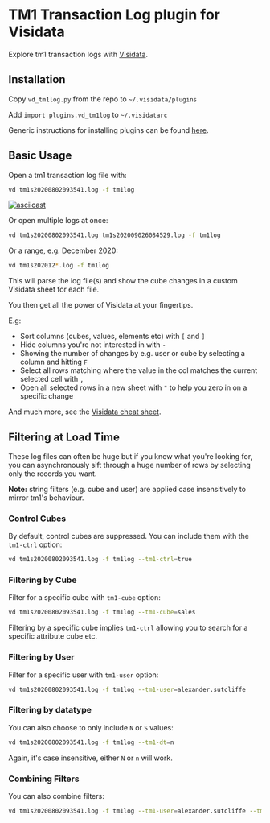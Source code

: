 # TM1 Transaction Log plugin for Visidata

Explore tm1 transaction logs with [Visidata](https://visidata.org).

## Installation

Copy `vd_tm1log.py` from the repo to `~/.visidata/plugins`

Add `import plugins.vd_tm1log` to `~/.visidatarc`

Generic instructions for installing plugins can be found [here](https://www.visidata.org/docs/plugins/).

## Basic Usage

Open a tm1 transaction log file with:

```sh
vd tm1s20200802093541.log -f tm1log
```

[![asciicast](https://asciinema.org/a/548128.svg)](https://asciinema.org/a/548128)

Or open multiple logs at once:

```sh
vd tm1s20200802093541.log tm1s202009026084529.log -f tm1log
```

Or a range, e.g. December 2020:

```sh
vd tm1s202012*.log -f tm1log
```

This will parse the log file(s) and show the cube changes in a custom Visidata sheet for each file.

You then get all the power of Visidata at your fingertips.

E.g:

* Sort columns (cubes, values, elements etc) with `[` and `]`
* Hide columns you're not interested in with `-`
* Showing the number of changes by e.g. user or cube by selecting a column and hitting `F`
* Select all rows matching where the value in the col matches the current selected cell with `,`
* Open all selected rows in a new sheet with `"` to help you zero in on a specific change

And much more, see the [Visidata cheat sheet](https://jsvine.github.io/visidata-cheat-sheet/en/).



## Filtering at Load Time

These log files can often be huge but if you know what you're looking for, you can asynchronously sift through a huge number of rows by selecting only the records you want.

**Note:** string filters (e.g. cube and user) are applied case insensitively to mirror tm1's behaviour.


### Control Cubes

By default, control cubes are suppressed. You can include them with the `tm1-ctrl` option:

```sh
vd tm1s20200802093541.log -f tm1log --tm1-ctrl=true
```

### Filtering by Cube

Filter for a specific cube with `tm1-cube` option:

```sh
vd tm1s20200802093541.log -f tm1log --tm1-cube=sales
```

Filtering by a specific cube implies `tm1-ctrl` allowing you to search for a specific attribute cube etc.

### Filtering by User

Filter for a specific user with `tm1-user` option:

```sh
vd tm1s20200802093541.log -f tm1log --tm1-user=alexander.sutcliffe
```

### Filtering by datatype

You can also choose to only include `N` or `S` values:

```sh
vd tm1s20200802093541.log -f tm1log --tm1-dt=n
```

Again, it's case insensitive, either `N` or `n` will work.

### Combining Filters

You can also combine filters:

```sh
vd tm1s20200802093541.log -f tm1log --tm1-user=alexander.sutcliffe --tm1-cube=sales
```
